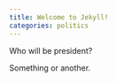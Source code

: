 ```yaml
---
title: Welcome to Jekyll!
categories: politics
---
```


Who will be president? 

Something or another. 
